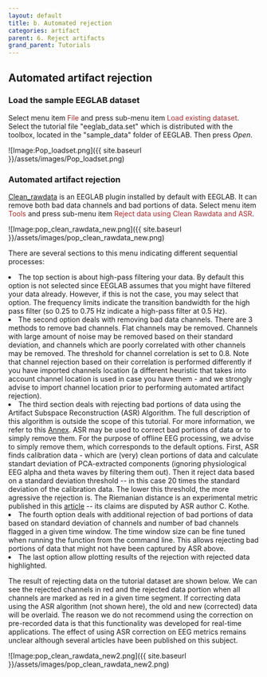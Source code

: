 ```yaml
---
layout: default
title: b. Automated rejection
categories: artifact
parent: 6. Reject artifacts
grand_parent: Tutorials
---
```

Automated artifact rejection
-------------------

### Load the sample EEGLAB dataset

Select menu item <span style="color: brown">File</span> and press sub-menu item
<span style="color: brown">Load existing dataset</span>. Select the tutorial file "eeglab_data.set" which is distributed with
the toolbox, located in the "sample_data" folder of EEGLAB. Then press *Open*.

![Image:Pop_loadset.png]({{ site.baseurl }}/assets/images/Pop_loadset.png)

### Automated artifact rejection

<a href="https://github.com/sccn/clean_rawdata">Clean_rawdata</a> is an EEGLAB plugin installed by default with EEGLAB. It can remove both bad data channels and bad portions of data. Select menu item <span style="color: brown">Tools</span> and press sub-menu item
<span style="color: brown">Reject data using Clean Rawdata and ASR</span>.

![Image:pop_clean_rawdata_new.png]({{ site.baseurl }}/assets/images/pop_clean_rawdata_new.png)

There are several sections to this menu indicating different sequential processes:

<li>The top section is about high-pass filtering your data. By default this option is not selected since EEGLAB assumes that you might have filtered your data already. However, if this is not the case, you may select that option. The frequency limits indicate the transition bandwidth for the high pass filter (so 0.25 to 0.75 Hz indicate a high-pass filter at 0.5 Hz).</li>
<li>The second option deals with removing bad data channels. There are 3 methods to remove bad channels. Flat channels may be removed. Channels with large amount of noise may be removed based on their standard deviation, and channels which are poorly correlated with other channels may be removed. The threshold for channel correlation is set to 0.8. Note that channel rejection based on their correlation is performed differently if you have imported channels location (a different heuristic that takes into account channel location is used in case you have them - and we strongly advise to import channel location prior to performing automated artifact rejection).</li>
<li>The third section deals with rejecting bad portions of data using the Artifact Subspace Reconstruction (ASR) Algorithm. The full description of this algorithm is outside the scope of this tutorial. For more information, we refer to this <a href="broken link">Annex</a>. ASR may be used to correct bad portions of data or to simply remove them. For the purpose of offline EEG processing, we advise to simply remove them, which corresponds to the default options. First, ASR finds calibration data - which are (very) clean portions of data and calculate standart deviation of PCA-extracted components (ignoring physiological EEG alpha and theta waves by filtering them out). Then it reject data based on a standard deviation threshold -- in this case 20 times the standard deviation of the calibration data. The lower this threshold, the more agressive the rejection is. The Riemanian distance is an experimental metric published in this <a href="https://www.frontiersin.org/articles/10.3389/fnhum.2019.00141/full">article</a> -- its claims are disputed by ASR author C. Kothe.</li>
<li>The fourth option deals with additional rejection of bad portions of data based on standard deviation of channels and number of bad channels flagged in a given time window. The time window size can be fine tuned when running the function from the command line. This allows rejecting bad portions of data that might not have been captured by ASR above.</li>
<li>The last option allow plotting results of the rejection with rejected data highlighted.</li>

The result of rejecting data on the tutorial dataset are shown below. We can see the rejected channels in red and the rejected data portion when all channels are marked as red in a given time segment. If correcting data using the ASR algorithm (not shown here), the old and new (corrected) data will be overlaid. The reason we do not recommend using the correction on pre-recorded data is that this functionality was developed for real-time applications. The effect of using ASR correction on EEG metrics remains unclear although several articles have been published on this subject.

![Image:pop_clean_rawdata_new2.png]({{ site.baseurl }}/assets/images/pop_clean_rawdata_new2.png)
